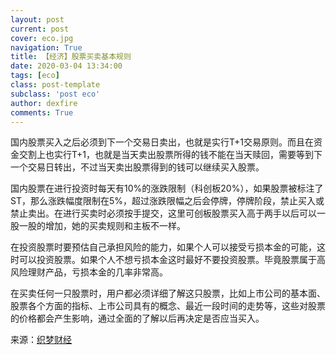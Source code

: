 ```yaml
---
layout: post
current: post
cover: eco.jpg
navigation: True
title: 【经济】股票买卖基本规则
date: 2020-03-04 13:34:00
tags: [eco]
class: post-template
subclass: 'post eco'
author: dexfire
comments: True
---
```


国内股票买入之后必须到下一个交易日卖出，也就是实行T+1交易原则。而且在资金交割上也实行T+1，也就是当天卖出股票所得的钱不能在当天赎回，需要等到下一个交易日转出，不过当天卖出股票得到的钱可以继续买入股票。

国内股票在进行投资时每天有10%的涨跌限制（科创板20%），如果股票被标注了ST，那么涨跌幅度限制在5%，超过涨跌限幅之后会停牌，停牌阶段，禁止买入或禁止卖出。在进行买卖时必须按手提交，这里可创板股票买入高于两手以后可以一股一股的增加，她的买卖规则和主板不一样。

在投资股票时要预估自己承担风险的能力，如果个人可以接受亏损本金的可能，这时可以投资股票。如果个人不想亏损本金这时最好不要投资股票。毕竟股票属于高风险理财产品，亏损本金的几率非常高。

在买卖任何一只股票时，用户都必须详细了解这只股票，比如上市公司的基本面、股票各个方面的指标、上市公司具有的概念、最近一段时间的走势等，这些对股票的价格都会产生影响，通过全面的了解以后再决定是否应当买入。

来源：[织梦财经](http://www.zhimeng.com.cn/question/13485.html)